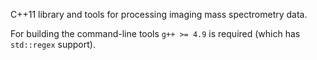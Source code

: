 C++11 library and tools for processing imaging mass spectrometry data.

For building the command-line tools `g++ >= 4.9` is required (which has `std::regex` support).
